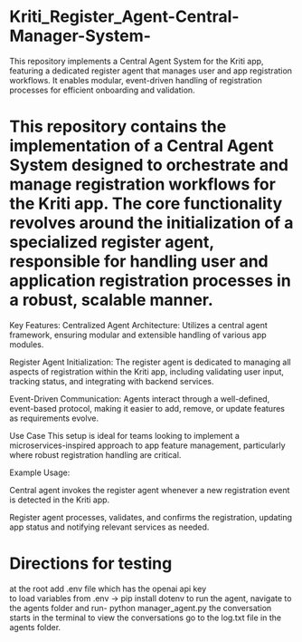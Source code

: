 # Kriti_Register_Agent-Central-Manager-System-
This repository implements a Central Agent System for the Kriti app, featuring a dedicated register agent that manages user and app registration workflows. It enables modular, event-driven handling of registration processes for efficient onboarding and validation.

# This repository contains the implementation of a Central Agent System designed to orchestrate and manage registration workflows for the Kriti app. The core functionality revolves around the initialization of a specialized register agent, responsible for handling user and application registration processes in a robust, scalable manner.

Key Features:
Centralized Agent Architecture: Utilizes a central agent framework, ensuring modular and extensible handling of various app modules.

Register Agent Initialization: The register agent is dedicated to managing all aspects of registration within the Kriti app, including validating user input, tracking status, and integrating with backend services.

Event-Driven Communication: Agents interact through a well-defined, event-based protocol, making it easier to add, remove, or update features as requirements evolve.


Use Case
This setup is ideal for teams looking to implement a microservices-inspired approach to app feature management, particularly where robust registration handling are critical.

Example Usage:

Central agent invokes the register agent whenever a new registration event is detected in the Kriti app.

Register agent processes, validates, and confirms the registration, updating app status and notifying relevant services as needed.


# Directions for testing
at the root add .env file which has the openai api key   
to load variables from .env -> pip install dotenv
to run the agent, navigate to the agents folder and run- python manager_agent.py
the conversation starts in the terminal
to view the conversations go to the log.txt file in the agents folder. 
